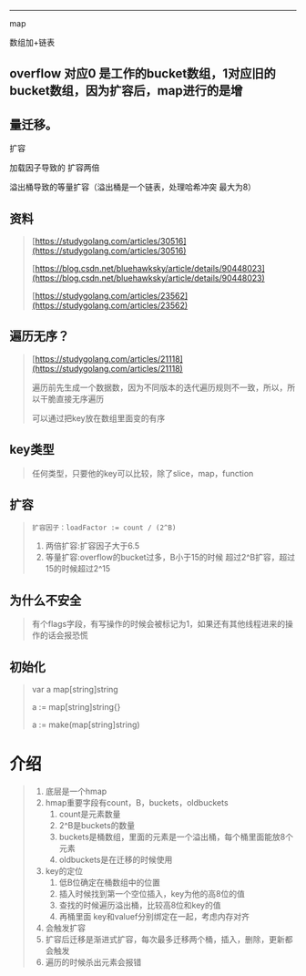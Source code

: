 
---

map

数组加+链表

## overflow 对应0 是工作的bucket数组，1对应旧的bucket数组，因为扩容后，map进行的是增

## 量迁移。

扩容

加载因子导致的 扩容两倍

溢出桶导致的等量扩容（溢出桶是一个链表，处理哈希冲突 最大为8）

## 资料

> [https://studygolang.com/articles/30516](https://studygolang.com/articles/30516)
>
> [https://blog.csdn.net/bluehawksky/article/details/90448023](https://blog.csdn.net/bluehawksky/article/details/90448023)
>
> [https://studygolang.com/articles/23562](https://studygolang.com/articles/23562)

## 遍历无序？

> [https://studygolang.com/articles/21118](https://studygolang.com/articles/21118)
>
> 遍历前先生成一个数据数，因为不同版本的迭代遍历规则不一致，所以，所以干脆直接无序遍历
>
> 可以通过把key放在数组里面变的有序

## key类型

> 任何类型，只要他的key可以比较，除了slice，map，function

## 扩容

> ```
> 扩容因子：loadFactor := count / (2^B)
> ```
>
> 1. 两倍扩容:扩容因子大于6.5
> 2. 等量扩容:overflow的bucket过多，B小于15的时候 超过2^B扩容，超过15的时候超过2^15

## 为什么不安全

> 有个flags字段，有写操作的时候会被标记为1，如果还有其他线程进来的操作的话会报恐慌

## 初始化

> var a map\[string\]string
>
> a := map\[string\]string{}
>
> a := make\(map\[string\]string\)

# 介绍

> 1. 底层是一个hmap
> 2. hmap重要字段有count，B，buckets，oldbuckets
>    1. count是元素数量
>    2. 2^B是buckets的数量
>    3. buckets是桶数组，里面的元素是一个溢出桶，每个桶里面能放8个元素
>    4. oldbuckets是在迁移的时候使用
> 3. key的定位
>    1. 低B位确定在桶数组中的位置
>    2. 插入时候找到第一个空位插入，key为他的高8位的值
>    3. 查找的时候遍历溢出桶，比较高8位和key的值
>    4. 再桶里面 key和valuef分别绑定在一起，考虑内存对齐
> 4. 会触发扩容
> 5. 扩容后迁移是渐进式扩容，每次最多迁移两个桶，插入，删除，更新都会触发
> 6. 遍历的时候杀出元素会报错



